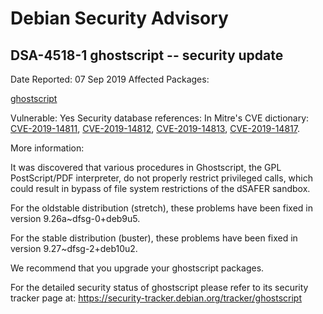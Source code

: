 
Debian Security Advisory
========================


DSA-4518-1 ghostscript -- security update
-----------------------------------------



Date Reported:
07 Sep 2019
Affected Packages:

[ghostscript](https://packages.debian.org/src:ghostscript)

Vulnerable:
Yes
Security database references:
In Mitre's CVE dictionary: [CVE-2019-14811](https://security-tracker.debian.org/tracker/CVE-2019-14811), [CVE-2019-14812](https://security-tracker.debian.org/tracker/CVE-2019-14812), [CVE-2019-14813](https://security-tracker.debian.org/tracker/CVE-2019-14813), [CVE-2019-14817](https://security-tracker.debian.org/tracker/CVE-2019-14817).  

More information:

It was discovered that various procedures in Ghostscript, the GPL
PostScript/PDF interpreter, do not properly restrict privileged calls,
which could result in bypass of file system restrictions of the dSAFER
sandbox.


For the oldstable distribution (stretch), these problems have been fixed
in version 9.26a~dfsg-0+deb9u5.


For the stable distribution (buster), these problems have been fixed in
version 9.27~dfsg-2+deb10u2.


We recommend that you upgrade your ghostscript packages.


For the detailed security status of ghostscript please refer to its
security tracker page at:
<https://security-tracker.debian.org/tracker/ghostscript>





